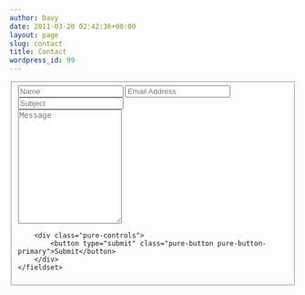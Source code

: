 ```yaml
---
author: Davy
date: 2011-03-20 02:42:36+00:00
layout: page
slug: contact
title: Contact
wordpress_id: 99
---
```


<form class="pure-form" action="http://getsimpleform.com/messages?form_api_token={{ site.simpleform-api-token }}" method="post" id="contactMe">
    <fieldset class="pure-group">
        <input type='hidden' name='redirect_to' value='{{ site.url }}/contact/thank_you.html' />
        <input id="name" class="pure-input-1-2"  type="text" name="Name" placeholder="Name"/>
        <input id="email" class="pure-input-1-2"  type="email" name="E-mail" placeholder="Email Address"/>
        <input id="subject" class="pure-input-1-2"  type="text" name="Sibject" placeholder="Subject"/><br/>
        <textarea class="pure-input-1-2"  form="contactMe" style="height:200px;" name="message" placeholder="Message"></textarea/>

        <div class="pure-controls">
            <button type="submit" class="pure-button pure-button-primary">Submit</button>
        </div>
    </fieldset>
</form>
